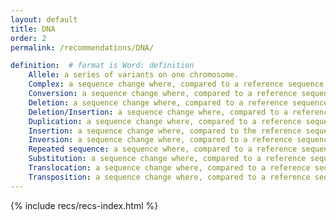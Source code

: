 ```yaml
---
layout: default
title: DNA
order: 2
permalink: /recommendations/DNA/

definition:  # format is Word: definition
    Allele: a series of variants on one chromosome.
    Complex: a sequence change where, compared to a reference sequence, a range of changes occur that can not be described as one of the basic variant types (substitution, deletion, duplication, insertion, conversion, inversion, deletion-insertion, or repeated sequence).
    Conversion: a sequence change where, compared to a reference sequence, a <b>range of nucleotides</b> are replaced by a sequence from <b>elsewhere</b> in the genome.
    Deletion: a sequence change where, compared to a reference sequence, one or more nucleotides are not present (deleted).
    Deletion/Insertion: a sequence change where, compared to a reference sequence, one or more nucleotides are replaced by one or more other nucleotides and <b>which is not</b> a substitution, inversion or conversion.<br> <b><i>NOTE</i></b>; when one nucleotide is replaced by one other nucleotide the change is called a substitution
    Duplication: a sequence change where, compared to a reference sequence, a copy of one or more nucleotides are inserted <b>directly 3'</b> of the original copy of that sequence.<br> <b><i>NOTE</i></b>; when the copied sequence is not inserted directly 3'-flanking of the original copy the change is called an insertion
    Insertion: a sequence change where, compared to the reference sequence, one or more nucleotides are inserted <b>and</b> where the insertion is not a copy of a sequence immediately 5'.
    Inversion: a sequence change where, compared to a reference sequence, <b>more than one nucleotide</b> replacing the original sequence are the reverse complement of the original sequence.
    Repeated sequence: a sequence where, compared to a reference sequence, a segment of <b>one or more nucleotides</b> (the repeat unit) is present several times, one after the other.
    Substitution: a sequence change where, compared to a reference sequence, <b>one</b> nucleotide is replaced by <b>one</b> other nucleotide.<br> <b><i>NOTE</i></b>; a sequence change where one nucleotide is replaced by more than one other nucleotide is a deletion-insertion (indel)<br> <b><i>NOTE</i></b>; a sequence change where more than one nucleotide is replaced by one or more other nucleotide is a deletion-insertion (indel)
    Translocation: a sequence change where, compared to a reference sequence, the sequence of one chromosome at the so called breakpoint (or junction) changes to that of another chromosome.<br> <b><i>NOTE</i></b>; a translocation occurs when 2 chromosomes break and the fragments rejoin to the another broken chromosome. A full description of a (reciprocal) translocation consists of 2 parts, one describing the first junction, the second describing the other junction (e.g. the chromosome 4;X junction as well as the chromosome X;4 junction)
    Transposition: a sequence change where, compared to a reference sequence, a range of nucleotides move from one position to another position, i.e. a deletion at one positions combined with the insertion of the deleted sequence at another position
---
```


{% include recs/recs-index.html %}